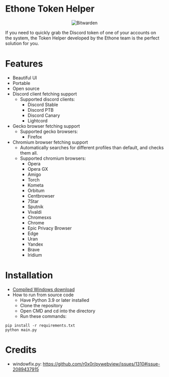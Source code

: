 # Ethone Token Helper
<p align="center">
  <img src="https://i.ibb.co/HdKNN5z/eth.png" alt="Bitwarden" />
</p>
If you need to quickly grab the Discord token of one of your accounts on the system, the Token Helper developed by the Ethone team is the perfect solution for you.

# Features
- Beautiful UI
- Portable
- Open source
- Discord client fetching support
    - Supported discord clients:
        - Discord Stable
        - Discord PTB
        - Discord Canary
        - Lightcord
- Gecko browser fetching support
    - Supported gecko browsers:
        - Firefox
- Chromium browser fetching support
    - Automatically searches for different profiles than default, and checks them all.
    - Supported chromium browsers:
        - Opera
        - Opera GX
        - Amigo
        - Torch
        - Kometa
        - Orbitum
        - Centbrowser
        - 7Star
        - Sputnik
        - Vivaldi
        - Chromesxs
        - Chrome
        - Epic Privacy Browser
        - Edge
        - Uran
        - Yandex
        - Brave
        - Iridium
# Installation
  - [Compiled Windows download](https://github.com/ethone-cc/token-helper/releases/download/v1.0/Ethone.Token.Helper.exe)
  - How to run from source code
      - Have Python 3.9 or later installed
      - Clone the repository
      - Open CMD and cd into the directory
      - Run these commands:
```
pip install -r requirements.txt
python main.py
```

# Credits
- windowfix.py: https://github.com/r0x0r/pywebview/issues/1310#issue-2089437915
